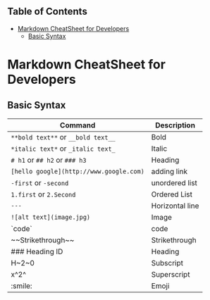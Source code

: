## Table of Contents

- [Markdown CheatSheet for Developers](#markdown-cheatsheet-for-developers)
  - [Basic Syntax](#basic-syntax)

# Markdown CheatSheet for Developers

## Basic Syntax

| Command                                 | Description     |
| --------------------------------------- | --------------- |
| `**bold text**` or `__bold text__`      | Bold            |
| `*italic text*` or `_italic text_`      | Italic          |
| `# h1` or `## h2` or `### h3`           | Heading         |
| `[hello google](http://www.google.com)` | adding link     |
| `-first` or `-second`                   | unordered list  |
| `1.first` or `2.Second`                 | Ordered List    |
| `---`                                   | Horizontal line |
| `![alt text](image.jpg)`                | Image           |
| \`code\`                                | code            |
| \~\~Strikethrough\~\~                   | Strikethrough   |
| \#\#\# Heading ID                       | Heading         |
| H\~2\~0                                 | Subscript       |
| x\^2\^                                  | Superscript     |
| \:smile\:                               | Emoji           |


